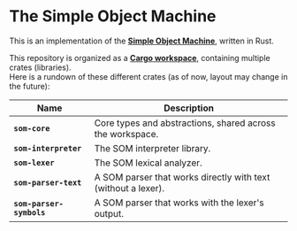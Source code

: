 The Simple Object Machine
=========================

This is an implementation of the [**Simple Object Machine**], written in Rust.

[**Simple Object Machine**]: https://som-st.github.io

This repository is organized as a [**Cargo workspace**], containing multiple crates (libraries).  
Here is a rundown of these different crates (as of now, layout may change in the future):

| Name                     | Description                                                   |
| ------------------------ | ------------------------------------------------------------- |
| **`som-core`**           | Core types and abstractions, shared across the workspace.     |
| **`som-interpreter`**    | The SOM interpreter library.                                  |
| **`som-lexer`**          | The SOM lexical analyzer.                                     |
| **`som-parser-text`**    | A SOM parser that works directly with text (without a lexer). |
| **`som-parser-symbols`** | A SOM parser that works with the lexer's output.              |

[**Cargo workspace**]: https://doc.rust-lang.org/cargo/reference/workspaces.html
